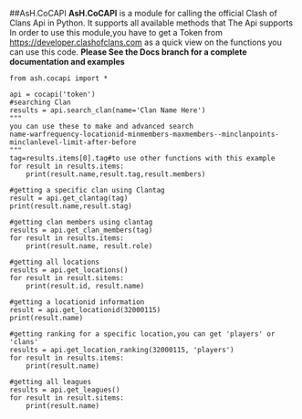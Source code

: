 ##AsH.CoCAPI
**AsH.CoCAPI** is a module for calling the official Clash of Clans Api in Python.
It supports all available methods that The Api supports
In order to use this module,you have to get a Token from https://developer.clashofclans.com
as a quick view on the functions you can use this code.
**Please See the Docs branch for a complete documentation and examples**

    from ash.cocapi import *
    
    api = cocapi('token')
    #searching Clan
    results = api.search_clan(name='Clan Name Here')
    """
    you can use these to make and advanced search
    name-warfrequency-locationid-minmembers-maxmembers--minclanpoints-minclanlevel-limit-after-before
    """
    tag=results.items[0].tag#to use other functions with this example
    for result in results.items:
        print(result.name,result.tag,result.members)
    
    #getting a specific clan using Clantag
    result = api.get_clantag(tag)
    print(result.name,result.stag)
    
    #getting clan members using clantag
    results = api.get_clan_members(tag)
    for result in results.items:
        print(result.name, result.role)
    
    #getting all locations
    results = api.get_locations()
    for result in result.sitems:
        print(result.id, result.name)
    
    #getting a locationid information
    result = api.get_locationid(32000115)
    print(result.name)
    
    #getting ranking for a specific location,you can get 'players' or 'clans'
    results = api.get_location_ranking(32000115, 'players')
    for result in results.items:
        print(result.name)
    
    #getting all leagues
    results = api.get_leagues()
    for result in result.sitems:
        print(result.name)



